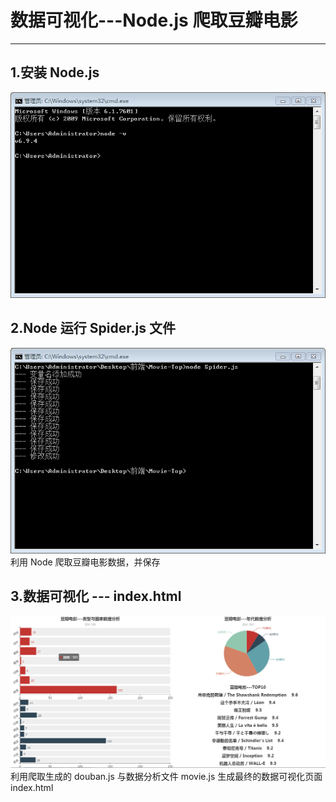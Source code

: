 # 数据可视化---Node.js 爬取豆瓣电影 

---

## 1.安装 Node.js
![node 安装](/images/node1.png)

## 2.Node 运行 Spider.js 文件
![node 爬取](/images/node2.png)
利用 Node 爬取豆瓣电影数据，并保存

## 3.数据可视化 --- index.html
![数据可视化](/images/index.png)
利用爬取生成的 douban.js 与数据分析文件 movie.js 生成最终的数据可视化页面 index.html 
